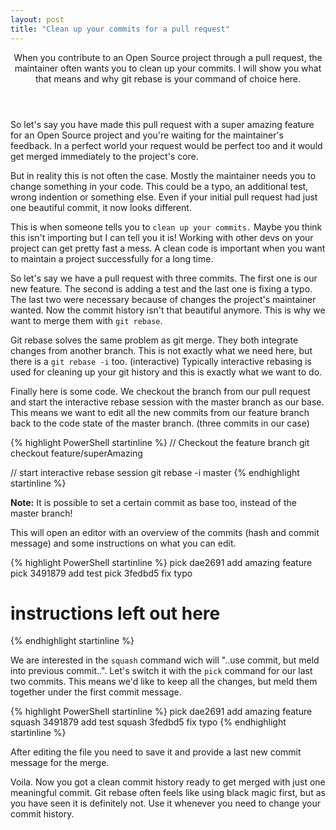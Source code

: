 ```yaml
---
layout: post
title: "Clean up your commits for a pull request"
---
```


<header>
When you contribute to an Open Source project through a pull request, the 
maintainer often wants you to clean up your commits. I will show you what that
 means and why 
 git rebase is your command of choice here.
</header>

So let's say you have made this pull request with a super amazing feature for
 an Open Source project and you're waiting for the maintainer's feedback. In 
 a perfect world your request would be perfect too and it would get merged 
 immediately to the project's core.
 
 But in reality this is not often the case. Mostly the maintainer needs you to
  change something in your code. This could be a typo, an additional test, 
  wrong indention or something else. Even if your initial pull request had just
   one beautiful commit, it now looks different.
   
   This is when someone tells you to `clean up your commits.` Maybe you think 
   this isn't importing but I can tell you it is! Working with other devs on 
   your project can get pretty fast a mess. A clean code is important when 
   you want to maintain a project successfully for a long time.
   
   So let's say we have a pull request with three commits. The first one
   is our new feature. The second is adding a test and the last one is 
   fixing a typo. The last two were necessary because of changes the project's 
   maintainer wanted. Now the commit history isn't that beautiful anymore. This is why we want 
   to merge them with `git rebase`.
     
 Git rebase solves the same problem as git merge. They both integrate 
 changes from another branch. This is not exactly what we need here, 
 but there is a `git rebase -i` too. (interactive) Typically interactive 
 rebasing is used for cleaning up your git history and this is exactly what 
 we want to do.
 
 Finally here is some code. We checkout the branch from our pull request 
 and start the interactive rebase session with the 
 master branch as our base. This means we want to edit all the new 
 commits from our feature branch back to the code state of the master 
 branch. (three commits in our case)
 
{% highlight PowerShell startinline %}
// Checkout the feature branch
git checkout feature/superAmazing
 
// start interactive rebase session
git rebase -i master
{% endhighlight startinline %}

 <div class="note"><strong>Note:</strong> It is possible to set a certain 
 commit as base too, instead of the master branch!</div>

This will open an editor with an overview of the commits (hash and commit 
message) and some instructions on what you can edit.

{% highlight PowerShell startinline %}
pick dae2691 add amazing feature
pick 3491879 add test
pick 3fedbd5 fix typo

# instructions left out here
{% endhighlight startinline %}

We are interested in the `squash` command wich will "..use commit, but 
meld into previous commit..". Let's switch it with the `pick` command for
 our last two commits. This means we'd like to keep all the changes, but meld
  them together under the first commit message.
 
{% highlight PowerShell startinline %}
pick dae2691 add amazing feature
squash 3491879 add test
squash 3fedbd5 fix typo
{% endhighlight startinline %}
    
After editing the file you need to save it and provide a last new commit 
message for the merge.

Voila. Now you got a clean commit history ready to get 
merged with just one meaningful commit. Git rebase often feels like using black 
magic first, but as you have seen it is definitely not. Use it whenever you 
need to change your commit history.
    